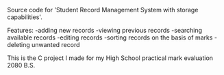 Source code for 'Student Record Management System with storage capabilities'.

Features:
  -adding new records
  -viewing previous records
  -searching available records
  -editing records
  -sorting records on the basis of marks
  -deleting unwanted record

This is the C project I made for my High School practical mark evaluation 2080 B.S.
  
